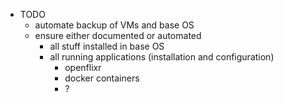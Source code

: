 * TODO
    * automate backup of VMs and base OS
    * ensure either documented or automated
        * all stuff installed in base OS
        * all running applications (installation and configuration)
            * openflixr
            * docker containers
            * ? 